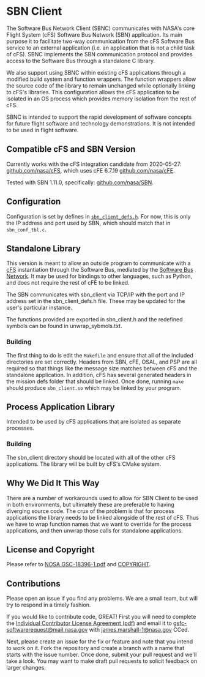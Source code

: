# SBN Client

The Software Bus Network Client (SBNC) communicates with NASA's core Flight System (cFS) Software Bus Network (SBN) application.
Its main purpose it to facilitate two-way communication from the cFS Software Bus service to an external application (i.e. an application that is not a child task of cFS).
SBNC implements the SBN communication protocol and provides access to the Software Bus through a standalone C library.

We also support using SBNC within existing cFS applications through a modified build system and function wrappers.
The function wrappers allow the source code of the library to remain unchanged while optionally linking to cFS's libraries.
This configuration allows the cFS application to be isolated in an OS process which provides memory isolation from the rest of cFS.

SBNC is intended to support the rapid development of software concepts for future flight software and technology demonstrations.
It is not intended to be used in flight software.

## Compatible cFS and SBN Version

Currently works with the cFS integration candidate from 2020-05-27: [github.com/nasa/cFS](https://github.com/nasa/cFS/tree/da695db7daaf3ca417662b81c5b9ea48c67be78f), which uses cFE 6.7.19 [github.com/nasa/cFE](https://github.com/nasa/cFE/tree/ad2190af9a2b40c9b9d0f3b88f601e931ad4059d).

Tested with SBN 1.11.0, specifically: [github.com/nasa/SBN](https://github.com/nasa/SBN/tree/ea45ea4a075b1e28e0fd3413c63a3ad6ce57aba0).

## Configuration

Configuration is set by defines in [`sbn_client_defs.h`](./fsw/src/sbn_client_defs.h).
For now, this is only the IP address and port used by SBN, which should match that in `sbn_conf_tbl.c`.

## Standalone Library

This version is meant to allow an outside program to communicate with a [cFS](https://github.com/NASA/cFS) instantiation through the Software Bus, mediated by the [Software Bus Network](https://github.com/nasa/SBN). It may be used for bindings to other languages, such as Python, and does not require the rest of cFE to be linked.

The SBN communicates with sbn_client via TCP/IP with the port and IP address set in the sbn_client_defs.h file. These may be updated for the user's particular instance.   

The functions provided are exported in sbn_client.h and the redefined symbols can be found in unwrap_sybmols.txt.

### Building

The first thing to do is edit the `Makefile` and ensure that all of the included directories are set correctly.
Headers from SBN, cFE, OSAL, and PSP are all required so that things like the message size matches between cFS and the standalone application.
In addition, cFS has several generated headers in the mission defs folder that should be linked.
Once done, running `make` should produce `sbn_client.so` which may be linked by your program.

## Process Application Library

Intended to be used by cFS applications that are isolated as separate processes.

### Building

The sbn_client directory should be located with all of the other cFS applications.
The library will be built by cFS's CMake system.

## Why We Did It This Way

There are a number of workarounds used to allow for SBN Client to be used in both environments, but ultimately these are preferable to having diverging source code.
The crux of the problem is that for process applications the library needs to be linked alongside of the rest of cFS.
Thus we have to wrap function names that we want to override for the process applications, and then unwrap those calls for standalone applications.

## License and Copyright

Please refer to [NOSA GSC-18396-1.pdf](NOSA%20GSC-18396-1.pdf) and [COPYRIGHT](COPYRIGHT).

## Contributions

Please open an issue if you find any problems.
We are a small team, but will try to respond in a timely fashion.

If you would like to contribute code, GREAT!
First you will need to complete the [Individual Contributor License Agreement (pdf)](doc/Indv_CLA_SBNC.pdf) and email it to gsfc-softwarerequest@mail.nasa.gov with  james.marshall-1@nasa.gov CCed.

Next, please create an issue for the fix or feature and note that you intend to work on it.
Fork the repository and create a branch with a name that starts with the issue number.
Once done, submit your pull request and we'll take a look.
You may want to make draft pull requests to solicit feedback on larger changes.
